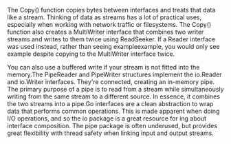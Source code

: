 The Copy() function copies bytes between interfaces and treats that data like a stream. Thinking of data as streams has 
a lot of practical uses, especially when working with network traffic or filesystems. The Copy() function also creates 
a MultiWriter interface that combines two writer streams and writes to them twice using ReadSeeker. If a Reader 
interface was used instead, rather than seeing exampleexample, you would only see example despite copying to the 
MultiWriter interface twice. 

You can also use a buffered write if your stream is not fitted into the memory.The 
PipeReader and PipeWriter structures implement the io.Reader and io.Writer interfaces. They're connected, creating an 
in-memory pipe. The primary purpose of a pipe is to read from a stream while simultaneously writing from the same stream 
to a different source. In essence, it combines the two streams into a pipe.Go interfaces are a clean abstraction to wrap 
data that performs common operations. This is made apparent when doing I/O operations, and so the io package is a great 
resource for ing about interface composition. The pipe package is often underused, but provides great flexibility 
with thread safety when linking input and output streams.
